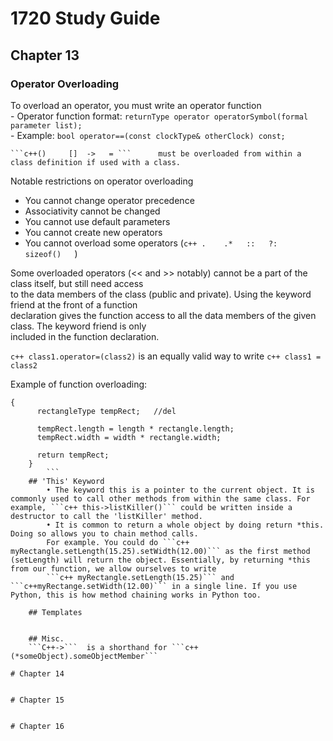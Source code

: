 # 1720 Study Guide
## Chapter 13

### Operator Overloading
		
 To overload an operator, you must write an operator function <br />
	- Operator function format: ```returnType operator operatorSymbol(formal parameter list);``` <br />
	- Example:                  ```bool operator==(const clockType& otherClock) const;``` <br />
	
	```c++()	 []	 ->	  = ```   	 must be overloaded from within a class definition if used with a class.
			
Notable restrictions on operator overloading <br />
- You cannot change operator precedence <br />
- Associativity cannot be changed  <br />
- You cannot use default parameters <br />
- You cannot create new operators <br />
- You cannot overload some operators (```c++ .    .*   ::   ?:   sizeof()   ```) <br />
		
Some overloaded operators (<< and >> notably) cannot be a part of the class itself, but still need access <br /> 
to the data members of the class (public and private). Using the keyword friend at the front of a function  <br />
declaration gives the function access to all the data members of the given class. The keyword friend is only   <br />
included in the function declaration.  <br />
	
```c++ class1.operator=(class2)``` is an equally valid way to write ```c++ class1 = class2 ``` <br />
	
Example of function overloading: <br />
```c++rectangleType rectangleType::operator* (const rectangleType& rectangle) const 
{ 
      rectangleType tempRect;   //del
      
      tempRect.length = length * rectangle.length; 
      tempRect.width = width * rectangle.width; 
      
      return tempRect; 
    }
		```
	## 'This' Keyword 
		• The keyword this is a pointer to the current object. It is commonly used to call other methods from within the same class. For example, ```c++ this->listKiller()``` could be written inside a destructor to call the 'listKiller' method.
		• It is common to return a whole object by doing return *this. Doing so allows you to chain method calls.
		For example. You could do ```c++ myRectangle.setLength(15.25).setWidth(12.00)``` as the first method (setLength) will return the object. Essentially, by returning *this from our function, we allow ourselves to write 
		```c++ myRectangle.setLength(15.25)``` and ```c++myRectange.setWidth(12.00)``` in a single line. If you use Python, this is how method chaining works in Python too.
	
	## Templates
	

	## Misc.
	```C++->```  is a shorthand for ```c++(*someObject).someObjectMember```

# Chapter 14


# Chapter 15


# Chapter 16


